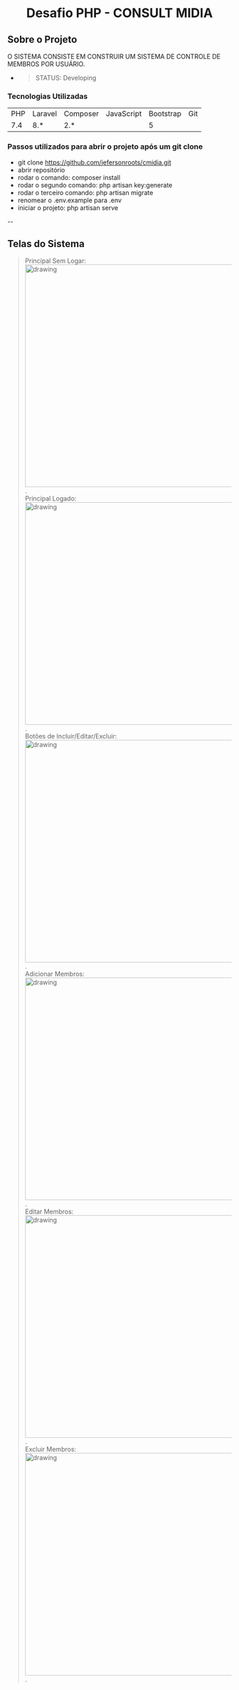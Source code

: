 # <p align="center"> Desafio PHP - CONSULT MIDIA </p>

## Sobre o Projeto

  O SISTEMA CONSISTE EM CONSTRUIR UM SISTEMA DE CONTROLE DE MEMBROS POR USUÁRIO.

   * > STATUS: Developing

### Tecnologias Utilizadas

<table>
    <tr>
        <td>PHP</td>
        <td>Laravel</td>
        <td>Composer</td>
        <td>JavaScript</td>
        <td>Bootstrap</td>
        <td>Git</td>
    </tr>
    <tr>
        <td>7.4</td>
        <td>8.*</td>
        <td>2.*</td>
        <td></td>
        <td>5</td>
        <td></td>
    </tr>

</table>

### Passos utilizados para abrir o projeto após um git clone
   *  git clone https://github.com/jefersonroots/cmidia.git
   *  abrir repositório 
   *  rodar o comando: composer install 
   *  rodar o segundo comando: php artisan key:generate
   *  rodar o terceiro comando: php artisan migrate
   *  renomear o .env.example para .env 
   *  iniciar o projeto: php artisan serve

--

## Telas do Sistema
  > Principal Sem Logar: <br>
<img src="https://user-images.githubusercontent.com/64113091/155738817-ff117a48-cde4-49c4-825e-8ede399eb759.png" alt="drawing" width="500" heigth="350" />.<br>
  > Principal Logado: <br>
<img src="https://user-images.githubusercontent.com/64113091/155739126-b3fd38a7-7db8-4e88-8b51-09c577b5afcf.png" alt="drawing" width="500" heigth="350" />.<br>
 > Botões de Incluir/Editar/Excluir: <br>
<img src="https://user-images.githubusercontent.com/64113091/155739714-23d8622d-0b89-4f4b-9bf2-67c0c88aa00e.png" alt="drawing" width="500" heigth="350" />.<br>
   > Adicionar Membros: <br>
<img src="https://user-images.githubusercontent.com/64113091/155739412-72530461-6ecd-4387-9c35-ca1fecbc83a0.png" alt="drawing" width="500" heigth="350" />.<br>
 > Editar Membros: <br>
<img src="https://user-images.githubusercontent.com/64113091/155739894-03b5882a-c2d2-4121-ae00-fbb6a1072e4a.png" alt="drawing" width="500" heigth="350" />.<br>
 > Excluir Membros: <br>
<img src="https://user-images.githubusercontent.com/64113091/155739964-21a0a5a9-fa1e-439e-9acf-8d6f925b5d41.png" alt="drawing" width="500" heigth="350" />.<br>







